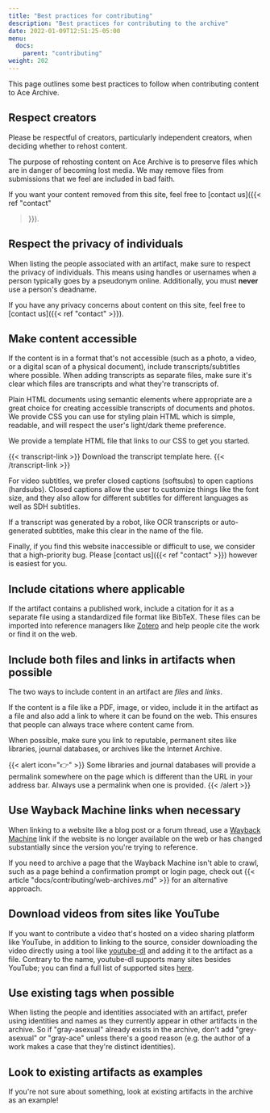 ```yaml
---
title: "Best practices for contributing"
description: "Best practices for contributing to the archive"
date: 2022-01-09T12:51:25-05:00
menu:
  docs:
    parent: "contributing"
weight: 202
---
```


This page outlines some best practices to follow when contributing content to
Ace Archive.

## Respect creators

Please be respectful of creators, particularly independent creators, when
deciding whether to rehost content.

The purpose of rehosting content on Ace Archive is to preserve files which are
in danger of becoming lost media. We may remove files from submissions that we
feel are included in bad faith.

If you want your content removed from this site, feel free to [contact us]({{<
ref "contact"
>}}).

## Respect the privacy of individuals

When listing the people associated with an artifact, make sure to respect the
privacy of individuals. This means using handles or usernames when a person
typically goes by a pseudonym online. Additionally, you must **never** use a
person's deadname.

If you have any privacy concerns about content on this site, feel free to
[contact us]({{< ref "contact" >}}).


## Make content accessible

If the content is in a format that's not accessible (such as a photo, a video,
or a digital scan of a physical document), include transcripts/subtitles where
possible. When adding transcripts as separate files, make sure it's clear which
files are transcripts and what they're transcripts of.

Plain HTML documents using semantic elements where appropriate are a great
choice for creating accessible transcripts of documents and photos. We provide
CSS you can use for styling plain HTML which is simple, readable, and will
respect the user's light/dark theme preference.

We provide a template HTML file that links to our CSS to get you started.

{{< transcript-link >}}
Download the transcript template here.
{{< /transcript-link >}}

For video subtitles, we prefer closed captions (softsubs) to open captions
(hardsubs). Closed captions allow the user to customize things like the font
size, and they also allow for different subtitles for different languages as
well as SDH subtitles.

If a transcript was generated by a robot, like OCR transcripts or auto-generated
subtitles, make this clear in the name of the file.

Finally, if you find this website inaccessible or difficult to use, we consider
that a high-priority bug. Please [contact us]({{< ref "contact" >}}) however is
easiest for you.

## Include citations where applicable

If the artifact contains a published work, include a citation for it as a
separate file using a standardized file format like BibTeX. These files can be
imported into reference managers like [Zotero](https://www.zotero.org/) and help
people cite the work or find it on the web.

## Include both files and links in artifacts when possible

The two ways to include content in an artifact are *files* and *links*.

If the content is a file like a PDF, image, or video, include it in the artifact
as a file and also add a link to where it can be found on the web. This ensures
that people can always trace where content came from.

When possible, make sure you link to reputable, permanent sites like libraries,
journal databases, or archives like the Internet Archive.

{{< alert icon="👉" >}}
Some libraries and journal databases will provide a permalink somewhere on the
page which is different than the URL in your address bar. Always use a permalink
when one is provided.
{{< /alert >}}

## Use Wayback Machine links when necessary

When linking to a website like a blog post or a forum thread, use a [Wayback
Machine](https://web.archive.org/) link if the website is no longer available on
the web or has changed substantially since the version you're trying to
reference.

If you need to archive a page that the Wayback Machine isn't able to crawl, such
as a page behind a confirmation prompt or login page, check out {{< article
"docs/contributing/web-archives.md" >}} for an alternative approach.

## Download videos from sites like YouTube

If you want to contribute a video that's hosted on a video sharing platform like
YouTube, in addition to linking to the source, consider downloading the video
directly using a tool like [youtube-dl](https://ytdl-org.github.io/youtube-dl/)
and adding it to the artifact as a file. Contrary to the name, youtube-dl
supports many sites besides YouTube; you can find a full list of supported sites
[here](https://github.com/ytdl-org/youtube-dl/blob/master/docs/supportedsites.md).

## Use existing tags when possible

When listing the people and identities associated with an artifact, prefer using
identities and names as they currently appear in other artifacts in the archive.
So if "gray-asexual" already exists in the archive, don't add "grey-asexual" or
"gray-ace" unless there's a good reason (e.g. the author of a work makes a case
that they're distinct identities).

## Look to existing artifacts as examples

If you're not sure about something, look at existing artifacts in the archive as
an example!
